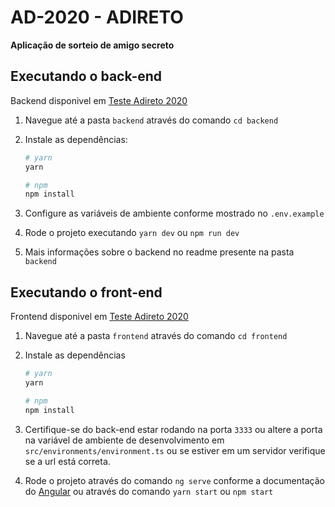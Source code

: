 # AD-2020 - ADIRETO

**Aplicação de sorteio de amigo secreto**

## Executando o back-end

Backend disponivel em [Teste Adireto 2020](https://ad-2020.herokuapp.com/)

1. Navegue até a pasta `backend` através do comando `cd backend`

2. Instale as dependências:

   ```bash
   # yarn
   yarn

   # npm
   npm install
   ```

3. Configure as variáveis de ambiente conforme mostrado no `.env.example`

4. Rode o projeto executando `yarn dev` ou `npm run dev`

5. Mais informações sobre o backend no readme presente na pasta `backend`

## Executando o front-end

Frontend disponivel em [Teste Adireto 2020](https://ad-2020.netlify.app)

1. Navegue até a pasta `frontend` através do comando `cd frontend`

2. Instale as dependências

   ```bash
   # yarn
   yarn

   # npm
   npm install
   ```

3. Certifique-se do back-end estar rodando na porta `3333` ou altere a porta na variável de ambiente de desenvolvimento em `src/environments/environment.ts` ou se estiver em um servidor verifique se a url está correta.

4. Rode o projeto através do comando `ng serve` conforme a documentação do [Angular](https://cli.angular.io/) ou através do comando `yarn start` ou `npm start`
